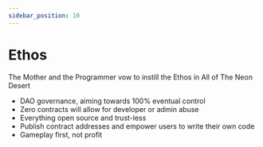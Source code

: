 ```yaml
---
sidebar_position: 10
---
```


# Ethos

The Mother and the Programmer vow to instill the Ethos in All of The Neon Desert

- DAO governance, aiming towards 100% eventual control
- Zero contracts will allow for developer or admin abuse
- Everything open source and trust-less
- Publish contract addresses and empower users to write their own code
- Gameplay first, not profit
